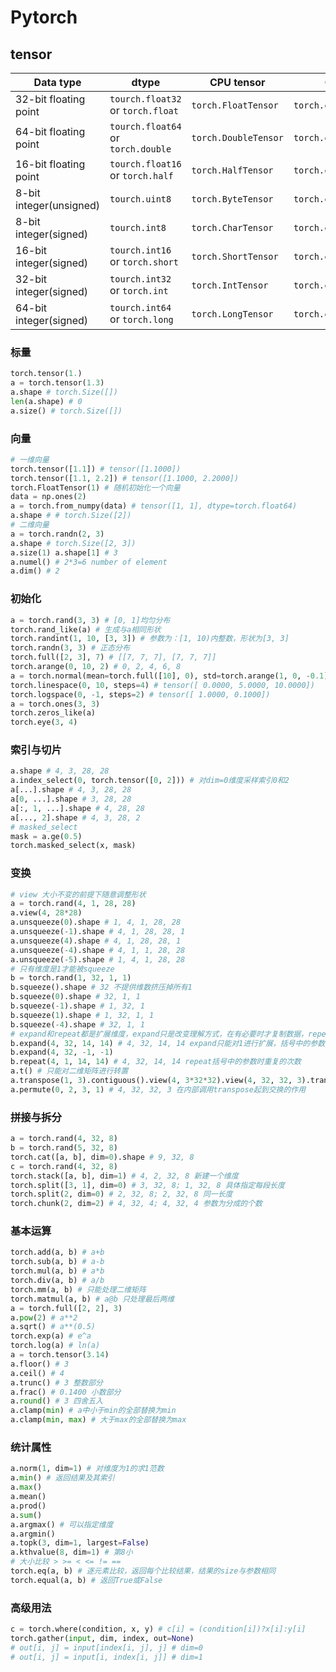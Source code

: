 # Pytorch

## tensor

| Data type               | dtype                              | CPU tensor           | GPU tensor                |
| ----------------------- | ---------------------------------- | -------------------- | ------------------------- |
| 32-bit floating point   | `tourch.float32` or `torch.float`  | `torch.FloatTensor`  | `torch.cuda.FloatTensor`  |
| 64-bit floating point   | `tourch.float64` or `torch.double` | `torch.DoubleTensor` | `torch.cuda.DoubleTensor` |
| 16-bit floating point   | `tourch.float16` or `torch.half`   | `torch.HalfTensor`   | `torch.cuda.HalfTensor`   |
| 8-bit integer(unsigned) | `tourch.uint8`                     | `torch.ByteTensor`   | `torch.cuda.ByteTensor`   |
| 8-bit integer(signed)   | `tourch.int8`                      | `torch.CharTensor`   | `torch.cuda.CharTensor`   |
| 16-bit integer(signed)  | `tourch.int16` or `torch.short`    | `torch.ShortTensor`  | `torch.cuda.ShortTensor`  |
| 32-bit integer(signed)  | `tourch.int32` or `torch.int`      | `torch.IntTensor`    | `torch.cuda.IntTensor`    |
| 64-bit integer(signed)  | `tourch.int64` or `torch.long`     | `torch.LongTensor`   | `torch.cuda.LongTensor`   |

### 标量

```python
torch.tensor(1.)
a = torch.tensor(1.3)
a.shape # torch.Size([])
len(a.shape) # 0
a.size() # torch.Size([])
```

### 向量

```python
# 一维向量
torch.tensor([1.1]) # tensor([1.1000])
torch.tensor([1.1, 2.2]) # tensor([1.1000, 2.2000])
torch.FloatTensor(1) # 随机初始化一个向量
data = np.ones(2)
a = torch.from_numpy(data) # tensor([1, 1], dtype=torch.float64)
a.shape # # torch.Size([2])
# 二维向量
a = torch.randn(2, 3)
a.shape # torch.Size([2, 3])
a.size(1) a.shape[1] # 3
a.numel() # 2*3=6 number of element
a.dim() # 2
```

### 初始化

```python
a = torch.rand(3, 3) # [0, 1]均匀分布
torch.rand_like(a) # 生成与a相同形状
torch.randint(1, 10, [3, 3]) # 参数为：[1, 10)内整数，形状为[3, 3]
torch.randn(3, 3) # 正态分布
torch.full([2, 3], 7) # [[7, 7, 7], [7, 7, 7]]
torch.arange(0, 10, 2) # 0, 2, 4, 6, 8
a = torch.normal(mean=torch.full([10], 0), std=torch.arange(1, 0, -0.1)) # 自定义正态分布，mean[i]和std[i]是a[i]的均值和方差
torch.linespace(0, 10, steps=4) # tensor([ 0.0000, 5.0000, 10.0000])
torch.logspace(0, -1, steps=2) # tensor([ 1.0000, 0.1000])
a = torch.ones(3, 3)
torch.zeros_like(a)
torch.eye(3, 4)
```

### 索引与切片

```python
a.shape # 4, 3, 28, 28
a.index_select(0, torch.tensor([0, 2])) # 对dim=0维度采样索引0和2
a[...].shape # 4, 3, 28, 28
a[0, ...].shape # 3, 28, 28
a[:, 1, ...].shape # 4, 28, 28
a[..., 2].shape # 4, 3, 28, 2
# masked_select
mask = a.ge(0.5)
torch.masked_select(x, mask)
```

### 变换

```python
# view 大小不变的前提下随意调整形状
a = torch.rand(4, 1, 28, 28)
a.view(4, 28*28)
a.unsqueeze(0).shape # 1, 4, 1, 28, 28
a.unsqueeze(-1).shape # 4, 1, 28, 28, 1
a.unsqueeze(4).shape # 4, 1, 28, 28, 1
a.unsqueeze(-4).shape # 4, 1, 1, 28, 28
a.unsqueeze(-5).shape # 1, 4, 1, 28, 28
# 只有维度是1才能被squeeze
b = torch.rand(1, 32, 1, 1)
b.squeeze().shape # 32 不提供维数挤压掉所有1
b.squeeze(0).shape # 32, 1, 1
b.squeeze(-1).shape # 1, 32, 1
b.squeeze(1).shape # 1, 32, 1, 1
b.squeeze(-4).shape # 32, 1, 1
# expand和repeat都是扩展维度，expand只是改变理解方式，在有必要时才复制数据，repeat直接复制数据
b.expand(4, 32, 14, 14) # 4, 32, 14, 14 expand只能对1进行扩展，括号中的参数时最终的扩展结果
b.expand(4, 32, -1, -1)
b.repeat(4, 1, 14, 14) # 4, 32, 14, 14 repeat括号中的参数时重复的次数
a.t() # 只能对二维矩阵进行转置
a.transpose(1, 3).contiguous().view(4, 3*32*32).view(4, 32, 32, 3).transpose(1, 3) # 对1和3维度进行交换
a.permute(0, 2, 3, 1) # 4, 32, 32, 3 在内部调用transpose起到交换的作用
```

### 拼接与拆分

```python
a = torch.rand(4, 32, 8)
b = torch.rand(5, 32, 8)
torch.cat([a, b], dim=0).shape # 9, 32, 8
c = torch.rand(4, 32, 8)
torch.stack([a, b], dim=1) # 4, 2, 32, 8 新建一个维度
torch.split([3, 1], dim=0) # 3, 32, 8; 1, 32, 8 具体指定每段长度
torch.split(2, dim=0) # 2, 32, 8; 2, 32, 8 同一长度
torch.chunk(2, dim=2) # 4, 32, 4; 4, 32, 4 参数为分成的个数
```

### 基本运算

```python
torch.add(a, b) # a+b
torch.sub(a, b) # a-b
torch.mul(a, b) # a*b
torch.div(a, b) # a/b
torch.mm(a, b) # 只能处理二维矩阵
torch.matmul(a, b) # a@b 只处理最后两维
a = torch.full([2, 2], 3)
a.pow(2) # a**2
a.sqrt() # a**(0.5)
torch.exp(a) # e^a
torch.log(a) # ln(a)
a = torch.tensor(3.14)
a.floor() # 3
a.ceil() # 4
a.trunc() # 3 整数部分
a.frac() # 0.1400 小数部分
a.round() # 3 四舍五入
a.clamp(min) # a中小于min的全部替换为min
a.clamp(min, max) # 大于max的全部替换为max
```

### 统计属性

```python
a.norm(1, dim=1) # 对维度为1的求1范数
a.min() # 返回结果及其索引
a.max()
a.mean()
a.prod()
a.sum()
a.argmax() # 可以指定维度
a.argmin()
a.topk(3, dim=1, largest=False)
a.kthvalue(8, dim=1) # 第8小
# 大小比较 > >= < <= != ==
torch.eq(a, b) # 逐元素比较，返回每个比较结果，结果的size与参数相同
torch.equal(a, b) # 返回True或False
```

### 高级用法

```python
c = torch.where(condition, x, y) # c[i] = (condition[i])?x[i]:y[i]
torch.gather(input, dim, index, out=None)
# out[i, j] = input[index[i, j], j] # dim=0
# out[i, j] = input[i, index[i, j]] # dim=1
```

